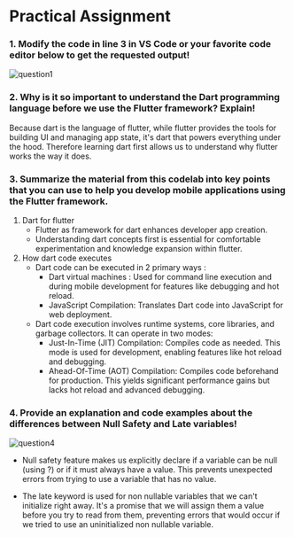 # Practical Assignment

### 1. Modify the code in line 3 in VS Code or your favorite code editor below to get the requested output!
![question1](/img/Main.png)

### 2. Why is it so important to understand the Dart programming language before we use the Flutter framework? Explain!
Because dart is the language of flutter, while flutter provides the tools for building UI and managing app state, it's dart that powers everything under the hood. Therefore learning dart first allows us to understand why flutter works the way it does.

### 3. Summarize the material from this codelab into key points that you can use to help you develop mobile applications using the Flutter framework.
1. Dart for flutter
    - Flutter as framework for dart enhances developer app creation.
    - Understanding dart concepts first is essential for comfortable experimentation and knowledge expansion within flutter.
2.  How dart code executes
    - Dart code can be executed in 2 primary ways :
        - Dart virtual machines : Used for command line execution and during mobile development for features like debugging and hot reload.
        - JavaScript Compilation: Translates Dart code into JavaScript for web deployment.
    - Dart code execution involves runtime systems, core libraries, and garbage collectors. It can operate in two modes:
        - Just-In-Time (JIT) Compilation: Compiles code as needed. This mode is used for development, enabling features like hot reload and debugging.
        - Ahead-Of-Time (AOT) Compilation: Compiles code beforehand for production. This yields significant performance gains but lacks hot reload and advanced debugging.

### 4. Provide an explanation and code examples about the differences between Null Safety and Late variables!
![question4](/img/q4.png)
- Null safety feature makes us explicitly declare if a variable can be null (using ?) or if it must always have a value. This prevents unexpected errors from trying to use a variable that has no value.

- The late keyword is used for non nullable variables that we can't initialize right away. It's a promise that we will assign them a value before you try to read from them, preventing errors that would occur if we tried to use an uninitialized non nullable variable.